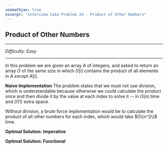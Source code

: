 ```yaml
---
usemathjax: true
excerpt: "Interview Cake Problem 24 - Product of Other Numbers"
---
```


## Product of Other Numbers

---
*Difficulty: Easy*

---

In this problem we are given an array $A$ of integers, and asked to return an array $O$ of the same size in which $O[i]$ contains the product of all elements in $A$ *except* $A[i]$.

**Naive Implementation**
The problem states that we must not use division, which is understandable because otherwise we could calculate the product once and then divide it by the value at each index to solve it -- in $O(n)$ time and $O(1)$ extra space.

Without division, a brute force implementation would be to calculate the product of all other numbers for each index, which would take $O\(n^2\)$ time.  

**Optimal Solution: Imperative**

**Optimal Solution: Functional**
